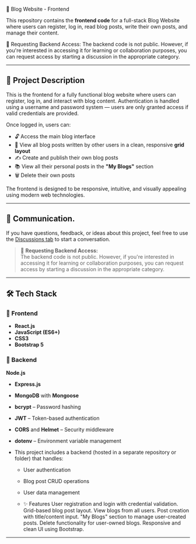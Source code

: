 📝 Blog Website - Frontend

This repository contains the **frontend code** for a full-stack Blog Website where users can register, log in, read blog posts, write their own posts, and manage their content.

🔐 Requesting Backend Access:
The backend code is not public. However, if you're interested in accessing it for learning or collaboration purposes, you can request access by starting a discussion in the appropriate category.

---

## 📖 Project Description

This is the frontend for a fully functional blog website where users can register, log in, and interact with blog content. Authentication is handled using a username and password system — users are only granted access if valid credentials are provided.

Once logged in, users can:

- 🔓 Access the main blog interface
- 📰 View all blog posts written by other users in a clean, responsive **grid layout**
- ✍️ Create and publish their own blog posts
- 📚 View all their personal posts in the **"My Blogs"** section
- 🗑️ Delete their own posts

The frontend is designed to be responsive, intuitive, and visually appealing using modern web technologies.

-----------------------------------------------------------------------------------------------------------------------------------------------------------------------------------------------------------
## 💬 Communication.

If you have questions, feedback, or ideas about this project, feel free to use the [Discussions tab](https://github.com/Dazai990/Blog_Web/discussions) to start a conversation.

> 🔐 **Requesting Backend Access:**  
> The backend code is not public. However, if you're interested in accessing it for learning or collaboration purposes, you can request access by starting a discussion in the appropriate category.
------------------------------------------------------------------------------------------------------------------------------------------------------------------------------------------------------------

## 🛠 Tech Stack

### 🔷 Frontend
- **React.js**
- **JavaScript (ES6+)**
- **CSS3**
- **Bootstrap 5**

### 🔶 Backend
**Node.js**
- **Express.js**
- **MongoDB** with **Mongoose**
- **bcrypt** – Password hashing
- **JWT** – Token-based authentication
- **CORS** and **Helmet** – Security middleware
- **dotenv** – Environment variable management
  
- This project includes a backend (hosted in a separate repository or folder) that handles:
  - User authentication
  - Blog post CRUD operations
  - User data management
 
  - ✨ Features
User registration and login with credential validation.
Grid-based blog post layout.
View blogs from all users.
Post creation with title/content input.
"My Blogs" section to manage user-created posts.
Delete functionality for user-owned blogs.
Responsive and clean UI using Bootstrap.
---
